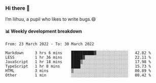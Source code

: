 ### Hi there 👋
I’m liihuu, a pupil who likes to write bugs.😄


#### 📊 Weekly development breakdown
<!--START_SECTION:waka-->

```text
From: 23 March 2022 - To: 30 March 2022

Markdown     3 hrs 6 mins    ██████████▓░░░░░░░░░░░░░░   42.82 %
LESS         1 hr 36 mins    █████▓░░░░░░░░░░░░░░░░░░░   22.11 %
JavaScript   1 hr 18 mins    ████▒░░░░░░░░░░░░░░░░░░░░   17.98 %
TypeScript   1 hr 8 mins     ████░░░░░░░░░░░░░░░░░░░░░   15.73 %
HTML         3 mins          ▒░░░░░░░░░░░░░░░░░░░░░░░░   00.89 %
Other        1 min           ░░░░░░░░░░░░░░░░░░░░░░░░░   00.42 %
```

<!--END_SECTION:waka-->

<!--
**liihuu/liihuu** is a ✨ _special_ ✨ repository because its `README.md` (this file) appears on your GitHub profile.

Here are some ideas to get you started:

- 🔭 I’m currently working on ...
- 🌱 I’m currently learning ...
- 👯 I’m looking to collaborate on ...
- 🤔 I’m looking for help with ...
- 💬 Ask me about ...
- 📫 How to reach me: ...
- 😄 Pronouns: ...
- ⚡ Fun fact: ...
-->
